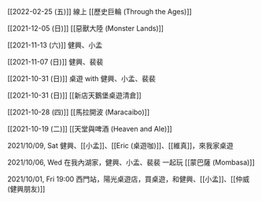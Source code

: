 
[[2022-02-25 (五)]] 線上 [[歷史巨輪 (Through the Ages)]]

[[2021-12-05 (日)]] [[惡獸大陸 (Monster Lands)]]

[[2021-11-13 (六)]] 健興、小孟

[[2021-11-07 (日)]] 健興、裴裴

[[2021-10-31 (日)]] 桌遊 with 健興、小孟、裴裴

[[2021-10-31 (日)]] [[新店天鵝堡桌遊清倉]]

[[2021-10-28 (四)]] [[馬拉開波 (Maracaibo)]]

[[2021-10-19 (二)]] [[天堂與啤酒 (Heaven and Ale)]]

2021/10/09, Sat 健興、[[小孟]]、[[Eric (桌遊咖)]]、[[維真]]，來我家桌遊

 2021/10/06, Wed 在我內湖家，健興、小孟、裴裴 一起玩 [[蒙巴薩 (Mombasa)]]

2021/10/01, Fri 19:00 西門站，陽光桌遊店，買桌遊，和健興、[[小孟]]、[[仲威 (健興朋友)]]